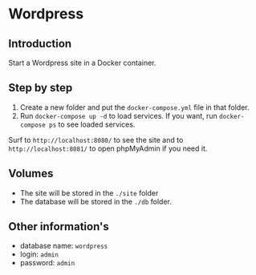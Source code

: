 # Wordpress

## Introduction

Start a Wordpress site in a Docker container.

## Step by step

1. Create a new folder and put the `docker-compose.yml` file in that folder.
2. Run `docker-compose up -d` to load services. If you want, run `docker-compose ps` to see loaded services.

Surf to `http://localhost:8080/` to see the site and to `http://localhost:8081/` to open phpMyAdmin if you need it.

## Volumes

* The site will be stored in the `./site` folder
* The database will be stored in the `./db` folder.

## Other information's

* database name: `wordpress`
* login: `admin`
* password: `admin`
